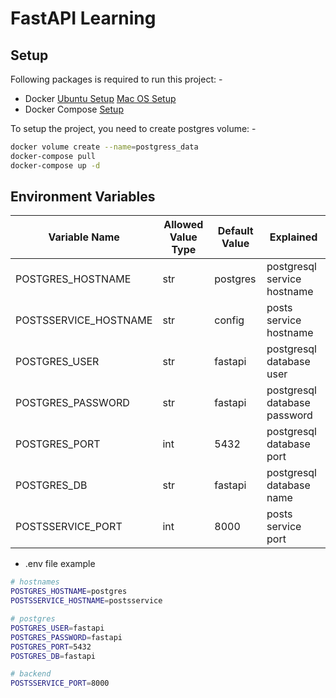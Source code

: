 # FastAPI Learning

## Setup

Following packages is required to run this project: -

- Docker [Ubuntu Setup](https://docs.docker.com/get-docker/) [Mac OS Setup](https://docs.docker.com/desktop/install/mac-install/)
- Docker Compose [Setup](https://docs.docker.com/compose/install/)

To setup the project, you need to create postgres volume: -

```bash
docker volume create --name=postgress_data
docker-compose pull
docker-compose up -d
```

## Environment Variables

| Variable Name         | Allowed Value Type | Default Value | Explained                    |
| --------------------- | ------------------ | ------------- | ---------------------------- |
| POSTGRES_HOSTNAME     | str                | postgres      | postgresql service hostname  |
| POSTSSERVICE_HOSTNAME | str                | config        | posts service hostname       |
| POSTGRES_USER         | str                | fastapi       | postgresql database user     |
| POSTGRES_PASSWORD     | str                | fastapi       | postgresql database password |
| POSTGRES_PORT         | int                | 5432          | postgresql database port     |
| POSTGRES_DB           | str                | fastapi       | postgresql database name     |
| POSTSSERVICE_PORT     | int                | 8000          | posts service port           |

- .env file example

```bash
# hostnames
POSTGRES_HOSTNAME=postgres
POSTSSERVICE_HOSTNAME=postsservice

# postgres
POSTGRES_USER=fastapi
POSTGRES_PASSWORD=fastapi
POSTGRES_PORT=5432
POSTGRES_DB=fastapi

# backend
POSTSSERVICE_PORT=8000
```
